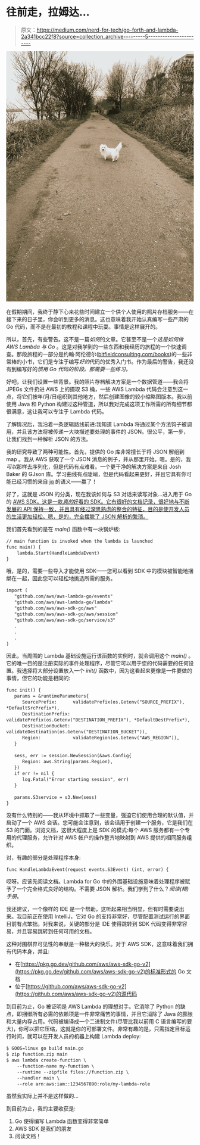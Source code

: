 # 往前走，拉姆达…

> 原文：<https://medium.com/nerd-for-tech/go-forth-and-lambda-2a341bcc22f8?source=collection_archive---------5----------------------->

![](img/48d96c0f5b65a4d54511bff03b448ea0.png)

在假期期间，我终于静下心来花些时间建立一个供个人使用的照片存档服务——在接下来的日子里，你会听到更多的消息。这也意味着我开始认真编写一些严肃的 Go 代码，而不是在最初的教程和课程中玩耍。事情是这样展开的。

所以，首先，有些警告。这不是一篇*如何*的文章。它甚至不是一个*这是如何做 AWS Lambda 与 Go* 。这是对我学到的一些东西和我经历的旅程的一个快速调查。那段旅程的一部分是约翰·阿伦德尔([bitfieldconsulting.com/books](https://t.co/9AQ6jp1DeS))的一些非常棒的小书，它们是专注于编写*好的*代码的优秀入门书。作为最后的警告，我还没有到编写好的*惯用 Go 代码的阶段。那需要一些练习。*

好吧，让我们设置一些背景。我的照片存档解决方案是一个数据管道——我会将 JPEGs 文件扔进 AWS 上的摄取 S3 桶，一些 AWS Lambda 代码会注意到这一点，将它们按年/月/日组织到其他地方，然后创建图像的较小缩略图版本。我以前使用 Java 和 Python 构建过这种管道，所以我对完成这项工作所需的所有细节都很满意，这让我可以专注于 Lambda 代码。

了解情况后，我沿着一条逻辑路线前进:我知道 Lambda 将通过某个方法钩子被调用，并且该方法将被传递一大块描述要处理的事件的 JSON。很公平，第一步，让我们找到一种解析 JSON 的方法。

我的研究导致了两种可能性。首先，提供的 Go 库非常擅长于将 JSON 解组到 map 。我从 AWS 获取了一个 JSON 消息的例子，并从那里开始。嗯。是的，我*可以*那样去序列化，但是代码有点难看。一个更干净的解决方案是来自 Josh Baker 的 GJson 库。学习曲线有点陡峭，但是代码看起来更好，并且它具有你可能已经习惯的来自 [jq](https://stedolan.github.io/jq/) 的语义——赢了！

好了，这就是 JSON 的分类，现在我该如何与 S3 对话来读写对象…进入用于 Go 的 [AWS SDK。这是一款*真的*好看的 SDK。它有很好的文档记录，很好地与不断发展的 API 保持一致，并且具有经过深思熟虑的整合的特征，目的是使开发人员的生活更加轻松。嗯，是的，完全摆脱了 JSON 解析的繁琐。](https://aws.amazon.com/sdk-for-go/)

我们首先看到的是在 *main()* 函数中有一块锅炉板:

```
// main function is invoked when the lambda is launched
func main() {
    lambda.Start(HandleLambdaEvent)
}
```

哦，是的，需要一些导入才能使用 SDK——您可以看到 SDK 中的模块被智能地捆绑在一起，因此您可以轻松地挑选所需的服务。

```
import (
   "github.com/aws/aws-lambda-go/events"
   "github.com/aws/aws-lambda-go/lambda"
   "github.com/aws/aws-sdk-go/aws"
   "github.com/aws/aws-sdk-go/aws/session"
   "github.com/aws/aws-sdk-go/service/s3"
   .
   .
   .
)
```

因此，当周围的 Lambda 基础设施运行该函数的实例时，就会调用这个 *main()* 。它的唯一目的是注册实际的事件处理程序，尽管它可以用于您的代码需要的任何设置。我选择将大部分设置放入一个 *init()* 函数中，因为这看起来更像是一件要做的事情，但它的功能是相同的:

```
func init() {
   params = &runtimeParameters{
      SourcePrefix:      validatePrefix(os.Getenv("SOURCE_PREFIX"), *DefaultSrcPrefix*),
      DestinationPrefix: validatePrefix(os.Getenv("DESTINATION_PREFIX"), *DefaultDestPrefix*),
      DestinationBucket: validateDestination(os.Getenv("DESTINATION_BUCKET")),
      Region:            validateRegion(os.Getenv("AWS_REGION")),
   }

   sess, err := session.NewSession(&aws.Config{
      Region: aws.String(params.Region),
   })
   if err != nil {
      log.Fatal("Error starting session", err)
   }

   params.S3service = s3.New(sess)
}
```

没有什么特别的——我从环境中抓取了一些变量，强迫它们使用合理的默认值，并启动了一个 AWS 会话。您可能会注意到，该会话用于创建一个服务，它是我们在 S3 的门面。浏览文档，这很大程度上是 SDK 的模式:每个 AWS 服务都有一个专用的代理服务，允许针对 AWS 帐户的操作整齐地映射到 AWS 提供的相同服务组织。

对，有趣的部分是处理程序本身:

```
func HandleLambdaEvent(request events.S3Event) (int, error) {
```

哎呀。应该先阅读文档。Lambda for Go 中的外围基础设施意味着处理程序被赋予了一个完全格式良好的结构。不需要 JSON 解析。我们学到了什么？*阅读(精)手册*。

我还建议，一个像样的 IDE 是一个帮助，这听起来相当明显，但有时需要说出来。我目前正在使用 IntelliJ，它对 Go 的支持非常好，尽管配置测试运行的界面目前有点笨拙。对我来说，关键的部分是 IDE 使得跳转到 SDK 代码变得非常容易，并且容易跳转到任何可用的文档。

这种对围棋界可见性的奉献是一种极大的快乐。对于 AWS SDK，这意味着我们拥有代码本身，并且:

*   在[https://pkg.go.dev/github.com/aws/aws-sdk-go-v2](https://pkg.go.dev/github.com/aws/aws-sdk-go-v2)的标准形式的 Go 文档
*   位于[https://github.com/aws/aws-sdk-go-v2](https://github.com/aws/aws-sdk-go-v2)的源代码

到目前为止，Go 被证明是 AWS Lambda 的理想对手。它消除了 Python 的缺点，即捆绑所有必需的依赖项是一件非常痛苦的事情，并且它消除了 Java 的膨胀和大量内存占用。代码被编译成一个二进制文件(尽管比我以前用 C 语言编写的要大)，你可以把它压缩，这就是你的可部署文件。非常有趣的是，只需指定目标运行时间，就可以在开发人员的机器上构建 Lambda deploy:

```
$ GOOS=linux go build main.go
$ zip function.zip main
$ aws lambda create-function \
    --function-name my-function \
    --runtime --zipfile files://function.zip \
    --handler main \
    --role arn:aws:iam::1234567890:role/my-lambda-role
```

虽然我实际上并不是这样做的…

到目前为止，我的主要收获是:

1.  Go 使得编写 Lambda 函数变得非常简单
2.  AWS SDK 是我们的朋友
3.  阅读文档！